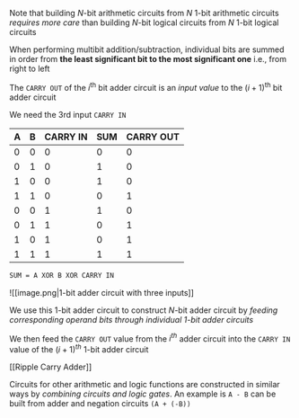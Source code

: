 Note that building $N$-bit arithmetic circuits from $N$ 1-bit arithmetic circuits *requires more care* than building $N$-bit logical circuits from $N$ 1-bit logical circuits

When performing multibit addition/subtraction, individual bits are summed in order from **the least significant bit to the most significant one** i.e., from right to left

The `CARRY OUT` of the $i^{\text{th}}$ bit adder circuit is an *input value* to the $(i+1)^{\text{th}}$ bit adder circuit

We need the 3rd input `CARRY IN`

| A   | B   | CARRY IN | SUM | CARRY OUT |
| --- | --- | -------- | --- | --------- |
| 0   | 0   | 0        | 0   | 0         |
| 0   | 1   | 0        | 1   | 0         |
| 1   | 0   | 0        | 1   | 0         |
| 1   | 1   | 0        | 0   | 1         |
| 0   | 0   | 1        | 1   | 0         |
| 0   | 1   | 1        | 0   | 1         |
| 1   | 0   | 1        | 0   | 1         |
| 1   | 1   | 1        | 1   | 1         |
```bash
SUM = A XOR B XOR CARRY IN
```

![[image.png|1-bit adder circuit with three inputs]]

We use this 1-bit adder circuit to construct $N$-bit adder circuit by *feeding corresponding operand bits through individual 1-bit adder circuits* 

We then feed the `CARRY OUT` value from the $i^{th}$ adder circuit into the `CARRY IN` value of the $(i+1)^{th}$ 1-bit adder circuit

[[Ripple Carry Adder]]

Circuits for other arithmetic and logic functions are constructed in similar ways by *combining circuits and logic gates*. An example is `A - B` can be built from adder and negation circuits `(A + (-B))`